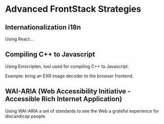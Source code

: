 # Advanced FrontStack Strategies

## Internationalization i18n

Using React...

## Compiling C++ to Javascript

Using Emscripten, tool used for compiling C++ to Javascript. 

Example: bring an EXR image decoder to the browser frontend.

## WAI-ARIA \(Web Accessibility Initiative - Accessible Rich Internet Application\)

Using WAI-ARIA a set of standards to see the Web a grateful experience for discandicap people.





